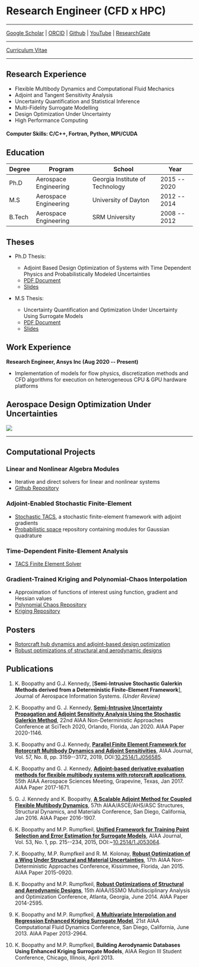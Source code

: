 # Research Engineer (CFD x HPC)

---
[Google Scholar](https://scholar.google.com/citations?hl=en&user=YLg4R3sAAAAJ) | [ORCID](https://orcid.org/0000-0002-2543-0942) | [Github](https://github.com/komahanb) | [YouTube](https://www.youtube.com/@komahanboopathy) | [ResearchGate](https://www.researchgate.net/profile/Komahan-Boopathy)

---

[Curriculum Vitae](/assets/KomahanBoopathyCV.pdf)

---

## Research Experience

- Flexible Multibody Dynamics and Computational Fluid Mechanics
- Adjoint and Tangent Sensitivity Analysis
- Uncertainty Quantification and Statistical Inference
- Multi-Fidelity Surrogate Modelling
- Design Optimization Under Uncertainty
- High Performance Computing

#### Computer Skills: C/C++, Fortran, Python, MPI/CUDA

## Education

| Degree | Program | School | Year |
|---|---|---|---|
| Ph.D | Aerospace Engineering | Georgia Institute of Technology | 2015 -- 2020 |
| M.S  | Aerospace Engineering | University of Dayton | 2012 -- 2014 |
| B.Tech | Aerospace Engineering | SRM University | 2008 -- 2012 |

## Theses

- Ph.D Thesis:
  - Adjoint Based Design Optimization of Systems with Time Dependent Physics and Probabilistically Modeled Uncertainties
  - [PDF Document](http://hdl.handle.net/1853/63658)
  - [Slides](/assets/publications/komahan-boopathy-phd-defense.pdf)

- M.S Thesis:
  - Uncertainty Quantification and Optimization Under Uncertainty Using Surrogate Models
  - [PDF Document](http://rave.ohiolink.edu/etdc/view?acc_num=dayton1398302731)
  - [Slides](/assets/publications/komahan-boopathy-masters-defense.pdf)

## Work Experience
**Research Engineer, Ansys Inc (Aug 2020 -- Present)**
- Implementation of models for flow physics, discretization methods and CFD algorithms for execution on heterogeneous CPU & GPU hardware platforms

## Aerospace Design Optimization Under Uncertainties

![](https://github.com/komahanb/komahanb.github.io/blob/master/_site/files/design_optimization_under_uncertainty.png)

---

## Computational Projects

### Linear and Nonlinear Algebra Modules
- Iterative and direct solvers for linear and nonlinear systems
- [Github Repository](https://github.com/komahanb/linear-nonlinear-algebra)

### Adjoint-Enabled Stochastic Finite-Element
- [Stochastic TACS](https://github.com/komahanb/pspace/), a stochastic finite-element framework with adjoint gradients
- [Probabilistic space](https://github.com/komahanb/pspace/) repository containing modules for Gaussian quadrature

### Time-Dependent Finite-Element Analysis
- [TACS Finite Element Solver](https://github.com/smdogroup/tacs)

### Gradient-Trained Kriging and Polynomial-Chaos Interpolation
- Approximation of functions of interest using function, gradient and Hessian values
- [Polynomial Chaos Repository](https://github.com/komahanb/pchaos)
- [Kriging Repository](https://github.com/komahanb/kriging)


## Posters

- [Rotorcraft hub dynamics and adjoint-based design optimization](assets/posters/2018-rotorcraft-hub-dynamics.pdf)
- [Robust optimizations of structural and aerodynamic designs](assets/posters/2014-surrogate-ouu-framework.pdf)

## Publications

1. K. Boopathy and G.J. Kennedy, [**Semi-Intrusive Stochastic Galerkin Methods derived from a Deterministic Finite-Element Framework**], Journal of Aerospace Information Systems. *(Under Review)*

2. K. Boopathy and G. J. Kennedy, [**Semi-Intrusive Uncertainty Propagation and Adjoint Sensitivity Analysis Using the Stochastic Galerkin Method**](https://arc.aiaa.org/doi/10.2514/6.2020-1146), 22nd AIAA Non-Deterministic Approaches Conference at SciTech 2020, Orlando, Florida, Jan 2020. AIAA Paper 2020-1146.

3. K. Boopathy and G.J. Kennedy, [**Parallel Finite Element Framework for Rotorcraft Multibody Dynamics and Adjoint Sensitivities**](https://arc.aiaa.org/doi/abs/10.2514/1.J056585), AIAA Journal, Vol. 57, No. 8, pp. 3159--3172, 2019, DOI:[10.2514/1.J056585](https://doi.org/10.2514/1.J056585).

4. K. Boopathy and G. J. Kennedy, [**Adjoint-based derivative evaluation methods for flexible multibody systems with rotorcraft applications**](https://arc.aiaa.org/doi/10.2514/6.2016-1671), 55th AIAA Aerospace Sciences Meeting, Grapevine, Texas, Jan 2017. AIAA Paper 2017-1671.
  
5. G. J. Kennedy and K. Boopathy, [**A Scalable Adjoint Method for Coupled Flexible Multibody Dynamics**](https://dx.doi.org/10.2514/6.2016-1907), 57th AIAA/ASCE/AHS/ASC Structures, Structural Dynamics, and Materials Conference, San Diego, California, Jan 2016. AIAA Paper 2016-1907.

6. K. Boopathy and M.P. Rumpfkeil, [**Unified Framework for Training Point Selection and Error Estimation for Surrogate Models**](https://arc.aiaa.org/doi/abs/10.2514/1.J053064), AIAA Journal, Vol. 53, No. 1, pp. 215--234, 2015, DOI:~[10.2514/1.J053064](https://doi.org/10.2514/1.J053064).

7. K. Boopathy, M.P. Rumpfkeil and R. M. Kolonay, [**Robust Optimization of a Wing Under Structural and Material Uncertainties**](https://arc.aiaa.org/doi/abs/10.2514/6.2015-0920), 17th AIAA Non-Deterministic Approaches Conference, Kissimmee, Florida, Jan 2015. AIAA Paper 2015-0920.
  
8. K. Boopathy and M.P. Rumpfkeil, [**Robust Optimizations of Structural and Aerodynamic Designs**](https://arc.aiaa.org/doi/abs/10.2514/6.2014-2595), 15th AIAA/ISSMO Multidisciplinary Analysis and Optimization Conference, Atlanta, Georgia, June 2014. AIAA Paper 2014-2595.

9. K. Boopathy and M.P. Rumpfkeil, [**A Multivariate Interpolation and Regression Enhanced Kriging Surrogate Model**](https://arc.aiaa.org/doi/abs/10.2514/6.2013-2964), 21st AIAA Computational Fluid Dynamics Conference, San Diego, California, June 2013. AIAA Paper 2013-2964.

10. K. Boopathy and M.P. Rumpfkeil, **Building Aerodynamic Databases Using Enhanced Kriging Surrogate Models**, AIAA Region III Student Conference, Chicago, Illinois, April 2013.
